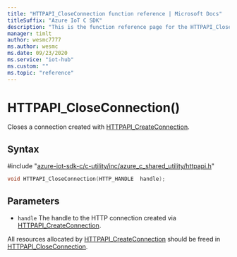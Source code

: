 ```yaml
---                             
title: "HTTPAPI_CloseConnection function reference | Microsoft Docs" 
titleSuffix: "Azure IoT C SDK"            
description: "This is the function reference page for the HTTPAPI_CloseConnection() function in the Azure IoT C SDK. This SDK is used with Azure IoT Hub and Azure IoT Hub Device Provisioning Service"            
manager: timlt                 
author: wesmc7777              
ms.author: wesmc               
ms.date: 09/23/2020                    
ms.service: "iot-hub"             
ms.custom: ""                
ms.topic: "reference"        
---                            
```


# HTTPAPI_CloseConnection()

Closes a connection created with [HTTPAPI_CreateConnection](../httpapi-h/httpapi-createconnection.md).

## Syntax

\#include "[azure-iot-sdk-c/c-utility/inc/azure_c_shared_utility/httpapi.h](../httpapi-h.md)"  
```C
void HTTPAPI_CloseConnection(HTTP_HANDLE  handle);
```

## Parameters
* `handle` The handle to the HTTP connection created via [HTTPAPI_CreateConnection](../httpapi-h/httpapi-createconnection.md).

All resources allocated by [HTTPAPI_CreateConnection](../httpapi-h/httpapi-createconnection.md) should be freed in [HTTPAPI_CloseConnection](../httpapi-h/httpapi-closeconnection.md).


